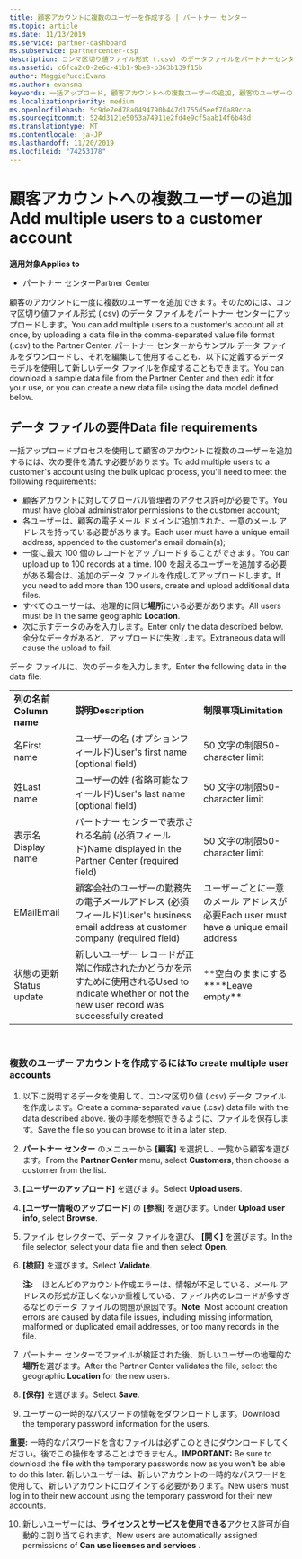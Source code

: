 ```yaml
---
title: 顧客アカウントに複数のユーザーを作成する | パートナー センター
ms.topic: article
ms.date: 11/13/2019
ms.service: partner-dashboard
ms.subservice: partnercenter-csp
description: コンマ区切り値ファイル形式 (.csv) のデータファイルをパートナーセンターにアップロードすることで、顧客のアカウントに複数のユーザーを一度に追加する方法について説明します。
ms.assetid: c6fca2c0-2e6c-41b1-9be8-b363b139f15b
author: MaggiePucciEvans
ms.author: evansma
keywords: 一括アップロード, 顧客アカウントへの複数ユーザーの追加, 顧客のユーザーの追加, 顧客のユーザーの一括アップロード, 顧客アカウント, 顧客のユーザー, ユーザー
ms.localizationpriority: medium
ms.openlocfilehash: 5c9de7ed78a0494790b447d1755d5eef70a89cca
ms.sourcegitcommit: 524d3121e5053a74911e2fd4e9cf5aab14f6b48d
ms.translationtype: MT
ms.contentlocale: ja-JP
ms.lasthandoff: 11/20/2019
ms.locfileid: "74253178"
---
```

# <a name="add-multiple-users-to-a-customer-account"></a><span data-ttu-id="f6e26-104">顧客アカウントへの複数ユーザーの追加</span><span class="sxs-lookup"><span data-stu-id="f6e26-104">Add multiple users to a customer account</span></span>

<span data-ttu-id="f6e26-105">**適用対象**</span><span class="sxs-lookup"><span data-stu-id="f6e26-105">**Applies to**</span></span>

-  <span data-ttu-id="f6e26-106">パートナー センター</span><span class="sxs-lookup"><span data-stu-id="f6e26-106">Partner Center</span></span>

<span data-ttu-id="f6e26-107">顧客のアカウントに一度に複数のユーザーを追加できます。そのためには、コンマ区切り値ファイル形式 (.csv) のデータ ファイルをパートナー センターにアップロードします。</span><span class="sxs-lookup"><span data-stu-id="f6e26-107">You can add multiple users to a customer's account all at once, by uploading a data file in the comma-separated value file format (.csv) to the Partner Center.</span></span> <span data-ttu-id="f6e26-108">パートナー センターからサンプル データ ファイルをダウンロードし、それを編集して使用することも、以下に定義するデータ モデルを使用して新しいデータ ファイルを作成することもできます。</span><span class="sxs-lookup"><span data-stu-id="f6e26-108">You can download a sample data file from the Partner Center and then edit it for your use, or you can create a new data file using the data model defined below.</span></span>

## <a href="" id="creatingtheimportcsvfile"></a><span data-ttu-id="f6e26-109">データ ファイルの要件</span><span class="sxs-lookup"><span data-stu-id="f6e26-109">Data file requirements</span></span>


<span data-ttu-id="f6e26-110">一括アップロードプロセスを使用して顧客のアカウントに複数のユーザーを追加するには、次の要件を満たす必要があります。</span><span class="sxs-lookup"><span data-stu-id="f6e26-110">To add multiple users to a customer's account using the bulk upload process, you'll need to meet the following requirements:</span></span>

-   <span data-ttu-id="f6e26-111">顧客アカウントに対してグローバル管理者のアクセス許可が必要です。</span><span class="sxs-lookup"><span data-stu-id="f6e26-111">You must have global administrator permissions to the customer account;</span></span>
-   <span data-ttu-id="f6e26-112">各ユーザーは、顧客の電子メール ドメインに追加された、一意のメール アドレスを持っている必要があります。</span><span class="sxs-lookup"><span data-stu-id="f6e26-112">Each user must have a unique email address, appended to the customer's email domain(s);</span></span>
-   <span data-ttu-id="f6e26-113">一度に最大 100 個のレコードをアップロードすることができます。</span><span class="sxs-lookup"><span data-stu-id="f6e26-113">You can upload up to 100 records at a time.</span></span> <span data-ttu-id="f6e26-114">100 を超えるユーザーを追加する必要がある場合は、追加のデータ ファイルを作成してアップロードします。</span><span class="sxs-lookup"><span data-stu-id="f6e26-114">If you need to add more than 100 users, create and upload additional data files.</span></span>
-   <span data-ttu-id="f6e26-115">すべてのユーザーは、地理的に同じ**場所**にいる必要があります。</span><span class="sxs-lookup"><span data-stu-id="f6e26-115">All users must be in the same geographic **Location**.</span></span>
-   <span data-ttu-id="f6e26-116">次に示すデータのみを入力します。</span><span class="sxs-lookup"><span data-stu-id="f6e26-116">Enter only the data described below.</span></span> <span data-ttu-id="f6e26-117">余分なデータがあると、アップロードに失敗します。</span><span class="sxs-lookup"><span data-stu-id="f6e26-117">Extraneous data will cause the upload to fail.</span></span>

<span data-ttu-id="f6e26-118">データ ファイルに、次のデータを入力します。</span><span class="sxs-lookup"><span data-stu-id="f6e26-118">Enter the following data in the data file:</span></span>

|                 |                                                                              |                                            |
|-----------------|------------------------------------------------------------------------------|--------------------------------------------|
| <span data-ttu-id="f6e26-119">**列の名前**</span><span class="sxs-lookup"><span data-stu-id="f6e26-119">**Column name**</span></span> | <span data-ttu-id="f6e26-120">**説明**</span><span class="sxs-lookup"><span data-stu-id="f6e26-120">**Description**</span></span>                                                              | <span data-ttu-id="f6e26-121">**制限事項**</span><span class="sxs-lookup"><span data-stu-id="f6e26-121">**Limitation**</span></span>                             |
| <span data-ttu-id="f6e26-122">名</span><span class="sxs-lookup"><span data-stu-id="f6e26-122">First name</span></span>      | <span data-ttu-id="f6e26-123">ユーザーの名 (オプションフィールド)</span><span class="sxs-lookup"><span data-stu-id="f6e26-123">User's first name (optional field)</span></span>                                           | <span data-ttu-id="f6e26-124">50 文字の制限</span><span class="sxs-lookup"><span data-stu-id="f6e26-124">50-character limit</span></span>                         |
| <span data-ttu-id="f6e26-125">姓</span><span class="sxs-lookup"><span data-stu-id="f6e26-125">Last name</span></span>       | <span data-ttu-id="f6e26-126">ユーザーの姓 (省略可能なフィールド)</span><span class="sxs-lookup"><span data-stu-id="f6e26-126">User's last name (optional field)</span></span>                                            | <span data-ttu-id="f6e26-127">50 文字の制限</span><span class="sxs-lookup"><span data-stu-id="f6e26-127">50-character limit</span></span>                         |
| <span data-ttu-id="f6e26-128">表示名</span><span class="sxs-lookup"><span data-stu-id="f6e26-128">Display name</span></span>    | <span data-ttu-id="f6e26-129">パートナー センターで表示される名前 (必須フィールド)</span><span class="sxs-lookup"><span data-stu-id="f6e26-129">Name displayed in the Partner Center (required field)</span></span>                            | <span data-ttu-id="f6e26-130">50 文字の制限</span><span class="sxs-lookup"><span data-stu-id="f6e26-130">50-character limit</span></span>                         |
| <span data-ttu-id="f6e26-131">EMail</span><span class="sxs-lookup"><span data-stu-id="f6e26-131">Email</span></span>           | <span data-ttu-id="f6e26-132">顧客会社のユーザーの勤務先の電子メールアドレス (必須フィールド)</span><span class="sxs-lookup"><span data-stu-id="f6e26-132">User's business email address at customer company (required field)</span></span>           | <span data-ttu-id="f6e26-133">ユーザーごとに一意のメール アドレスが必要</span><span class="sxs-lookup"><span data-stu-id="f6e26-133">Each user must have a unique email address</span></span> |
| <span data-ttu-id="f6e26-134">状態の更新</span><span class="sxs-lookup"><span data-stu-id="f6e26-134">Status update</span></span>   | <span data-ttu-id="f6e26-135">新しいユーザー レコードが正常に作成されたかどうかを示すために使用される</span><span class="sxs-lookup"><span data-stu-id="f6e26-135">Used to indicate whether or not the new user record was successfully created</span></span> | <span data-ttu-id="f6e26-136">\*\*空白のままにする\*\*</span><span class="sxs-lookup"><span data-stu-id="f6e26-136">\*\*Leave empty\*\*</span></span>                        |

 

### <a href="" id="createmultipleuseraccounts"></a><span data-ttu-id="f6e26-137">複数のユーザー アカウントを作成するには</span><span class="sxs-lookup"><span data-stu-id="f6e26-137">To create multiple user accounts</span></span>

<a href="" id="creatingtheaccounts"></a>
1.  <span data-ttu-id="f6e26-138">以下に説明するデータを使用して、コンマ区切り値 (.csv) データ ファイルを作成します。</span><span class="sxs-lookup"><span data-stu-id="f6e26-138">Create a comma-separated value (.csv) data file with the data described above.</span></span> <span data-ttu-id="f6e26-139">後の手順を参照できるように、ファイルを保存します。</span><span class="sxs-lookup"><span data-stu-id="f6e26-139">Save the file so you can browse to it in a later step.</span></span>
2.  <span data-ttu-id="f6e26-140">**パートナー センター** のメニューから **[顧客]** を選択し、一覧から顧客を選びます。</span><span class="sxs-lookup"><span data-stu-id="f6e26-140">From the **Partner Center** menu, select **Customers**, then choose a customer from the list.</span></span>
3.  <span data-ttu-id="f6e26-141">**[ユーザーのアップロード]** を選びます。</span><span class="sxs-lookup"><span data-stu-id="f6e26-141">Select **Upload users**.</span></span>
4.  <span data-ttu-id="f6e26-142">**[ユーザー情報のアップロード]** の **[参照]** を選びます。</span><span class="sxs-lookup"><span data-stu-id="f6e26-142">Under **Upload user info**, select **Browse**.</span></span>
5.  <span data-ttu-id="f6e26-143">ファイル セレクターで、データ ファイルを選び、 **[開く]** を選びます。</span><span class="sxs-lookup"><span data-stu-id="f6e26-143">In the file selector, select your data file and then select **Open**.</span></span>
6.  <span data-ttu-id="f6e26-144">**[検証]** を選びます。</span><span class="sxs-lookup"><span data-stu-id="f6e26-144">Select **Validate**.</span></span>

    <span data-ttu-id="f6e26-145">**注:**    ほとんどのアカウント作成エラーは、情報が不足している、メール アドレスの形式が正しくないか重複している、ファイル内のレコードが多すぎるなどのデータ ファイルの問題が原因です。</span><span class="sxs-lookup"><span data-stu-id="f6e26-145">**Note**  Most account creation errors are caused by data file issues, including missing information, malformed or duplicated email addresses, or too many records in the file.</span></span>

7.  <span data-ttu-id="f6e26-146">パートナー センターでファイルが検証された後、新しいユーザーの地理的な**場所**を選びます。</span><span class="sxs-lookup"><span data-stu-id="f6e26-146">After the Partner Center validates the file, select the geographic **Location** for the new users.</span></span>
8.  <span data-ttu-id="f6e26-147">**[保存]** を選びます。</span><span class="sxs-lookup"><span data-stu-id="f6e26-147">Select **Save**.</span></span>
9.  <span data-ttu-id="f6e26-148">ユーザーの一時的なパスワードの情報をダウンロードします。</span><span class="sxs-lookup"><span data-stu-id="f6e26-148">Download the temporary password information for the users.</span></span>

<span data-ttu-id="f6e26-149">**重要:** 一時的なパスワードを含むファイルは必ずこのときにダウンロードしてください。後でこの操作をすることはできません。</span><span class="sxs-lookup"><span data-stu-id="f6e26-149">**IMPORTANT:** Be sure to download the file with the temporary passwords now as you won't be able to do this later.</span></span> <span data-ttu-id="f6e26-150">新しいユーザーは、新しいアカウントの一時的なパスワードを使用して、新しいアカウントにログインする必要があります。</span><span class="sxs-lookup"><span data-stu-id="f6e26-150">New users must log in to their new account using the temporary password for their new accounts.</span></span>

10. <span data-ttu-id="f6e26-151">新しいユーザーには、**ライセンスとサービスを使用できる**アクセス許可が自動的に割り当てられます。</span><span class="sxs-lookup"><span data-stu-id="f6e26-151">New users are automatically assigned permissions of **Can use licenses and services** .</span></span> 

 

 



